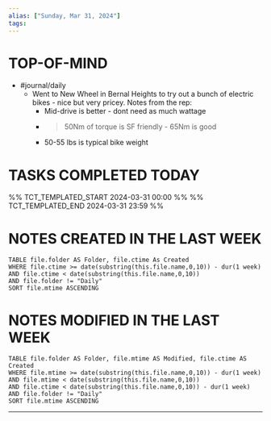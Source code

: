 ```yaml
---
alias: ["Sunday, Mar 31, 2024"]
tags: 
---
```


# TOP-OF-MIND
- #journal/daily 
	- Went to New Wheel in Bernal Heights to try out a bunch of electric bikes - nice but very pricey. Notes from the rep:
		- Mid-drive is better - dont need as much wattage
		- >50Nm of torque is SF friendly - 65Nm is good
		- 50-55 lbs is typical bike weight


# TASKS COMPLETED TODAY
%% TCT_TEMPLATED_START 2024-03-31 00:00 %%
%% TCT_TEMPLATED_END 2024-03-31 23:59 %%


# NOTES CREATED IN THE LAST WEEK
``` dataview
TABLE file.folder AS Folder, file.ctime As Created
WHERE file.ctime >= date(substring(this.file.name,0,10)) - dur(1 week) 
AND file.ctime < date(substring(this.file.name,0,10)) 
AND file.folder != "Daily"
SORT file.mtime ASCENDING
```

# NOTES MODIFIED IN THE LAST WEEK
``` dataview
TABLE file.folder AS Folder, file.mtime AS Modified, file.ctime AS Created
WHERE file.mtime >= date(substring(this.file.name,0,10)) - dur(1 week)
AND file.mtime < date(substring(this.file.name,0,10))
AND file.ctime < date(substring(this.file.name,0,10)) - dur(1 week)
AND file.folder != "Daily"
SORT file.mtime ASCENDING
```
---
